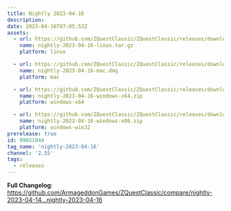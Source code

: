 ```yaml
---
title: Nightly 2023-04-16
description: 
date: 2023-04-16T07:05:53Z
assets: 
  - url: https://github.com/ZQuestClassic/ZQuestClassic/releases/download/nightly-2023-04-16/nightly-2023-04-16-linux.tar.gz
    name: nightly-2023-04-16-linux.tar.gz
    platform: linux

  - url: https://github.com/ZQuestClassic/ZQuestClassic/releases/download/nightly-2023-04-16/nightly-2023-04-16-mac.dmg
    name: nightly-2023-04-16-mac.dmg
    platform: mac

  - url: https://github.com/ZQuestClassic/ZQuestClassic/releases/download/nightly-2023-04-16/nightly-2023-04-16-windows-x64.zip
    name: nightly-2023-04-16-windows-x64.zip
    platform: windows-x64

  - url: https://github.com/ZQuestClassic/ZQuestClassic/releases/download/nightly-2023-04-16/nightly-2023-04-16-windows-x86.zip
    name: nightly-2023-04-16-windows-x86.zip
    platform: windows-win32
prerelease: true
id: 99651044
tag_name: 'nightly-2023-04-16'
channel: '2.55'
tags:
  - releases
---
```


**Full Changelog**: https://github.com/ArmageddonGames/ZQuestClassic/compare/nightly-2023-04-14...nightly-2023-04-16
